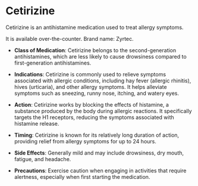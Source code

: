 <!--
source: gpt-3 + jph editing
brands: Zyrtec
tags: antihistamines mast-cell-stabilizers medications
-->

# Cetirizine

Cetirizine is an antihistamine medication used to treat allergy symptoms.

It is available over-the-counter. Brand name: Zyrtec.

* **Class of Medication**: Cetirizine belongs to the second-generation antihistamines, which are less likely to cause drowsiness compared to first-generation antihistamines.

* **Indications**: Cetirizine is commonly used to relieve symptoms associated with allergic conditions, including hay fever (allergic rhinitis), hives (urticaria), and other allergy symptoms. It helps alleviate symptoms such as sneezing, runny nose, itching, and watery eyes.

* **Action**: Cetirizine works by blocking the effects of histamine, a substance produced by the body during allergic reactions. It specifically targets the H1 receptors, reducing the symptoms associated with histamine release.

* **Timing**: Cetirizine is known for its relatively long duration of action, providing relief from allergy symptoms for up to 24 hours.

* **Side Effects**: Generally mild and may include drowsiness, dry mouth, fatigue, and headache.

* **Precautions**: Exercise caution when engaging in activities that require alertness, especially when first starting the medication.
